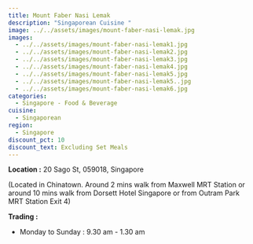 ```yaml
---
title: Mount Faber Nasi Lemak
description: "Singaporean Cuisine "
image: ../../assets/images/mount-faber-nasi-lemak.jpg
images:
  - ../../assets/images/mount-faber-nasi-lemak1.jpg
  - ../../assets/images/mount-faber-nasi-lemak2.jpg
  - ../../assets/images/mount-faber-nasi-lemak3.jpg
  - ../../assets/images/mount-faber-nasi-lemak4.jpg
  - ../../assets/images/mount-faber-nasi-lemak5.jpg
  - ../../assets/images/mount-faber-nasi-lemak5..jpg
  - ../../assets/images/mount-faber-nasi-lemak6.jpg
categories:
  - Singapore - Food & Beverage
cuisine:
  - Singaporean
region:
  - Singapore
discount_pct: 10
discount_text: Excluding Set Meals
---
```

**Location :** 20 Sago St, 059018, Singapore

(Located in Chinatown. Around 2 mins walk from Maxwell MRT Station or around 10 mins walk from Dorsett Hotel Singapore or from Outram Park MRT Station Exit 4)



**Trading :**

* Monday to Sunday : 9.30 am - 1.30 am
